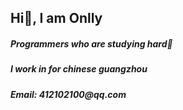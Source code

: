<h2 align="left">Hi👋, I am Onlly</h2>
<h5 align="left">Programmers who are studying hard💪</h5>
<h5 align="left">I work in for chinese guangzhou</h5>
<h5 align="left">Email: 412102100@qq.com</h5>
